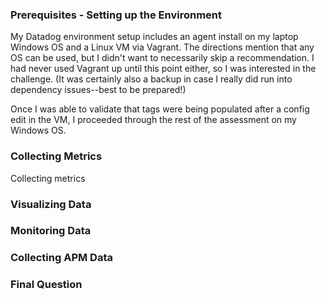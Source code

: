 ### Prerequisites - Setting up the Environment

My Datadog environment setup includes an agent install on my laptop Windows OS and a Linux VM via Vagrant. The directions mention that any OS can be used, but I didn't want to necessarily skip a recommendation. I had never used Vagrant up until this point either, so I was interested in the challenge. (It was certainly also a backup in case I really did run into dependency issues--best to be prepared!) 

Once I was able to validate that tags were being populated after a config edit in the VM, I proceeded through the rest of the assessment on my Windows OS. 

### Collecting Metrics

Collecting metrics 

### Visualizing Data

### Monitoring Data

### Collecting APM Data

### Final Question
